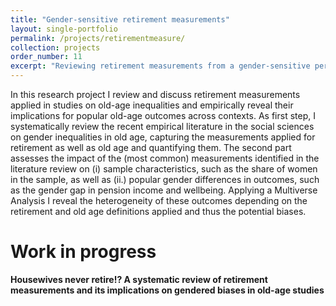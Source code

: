 ```yaml
---
title: "Gender-sensitive retirement measurements"
layout: single-portfolio
permalink: /projects/retirementmeasure/
collection: projects
order_number: 11
excerpt: "Reviewing retirement measurements from a gender-sensitive perspective and revealing potential implications for old-age outcomes across contexts"
---
```


 In this research project I review and discuss  retirement measurements applied in studies on old-age inequalities and empirically reveal their implications for popular old-age outcomes across contexts. As first step, I systematically review the recent empirical literature in the social sciences on gender inequalities in old age, capturing the measurements applied for retirement as well as old age and quantifying them. The second part assesses the impact of the (most common) measurements identified in the literature review on (i) sample characteristics, such as the share of women in the sample, as well as (ii.) popular gender differences in outcomes, such as the gender gap in pension income and wellbeing. Applying a Multiverse Analysis I reveal the heterogeneity of these outcomes depending on the retirement and old age definitions applied and thus the potential biases. 



Work in progress
======
**Housewives never retire!? A systematic review of retirement measurements and its implications on gendered biases in old-age studies**





